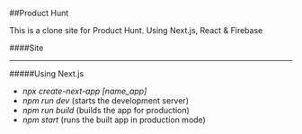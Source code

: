 ##Product Hunt 

This is a clone site for Product Hunt. Using Next.js, React & Firebase

####Site


---

#####Using Next.js
- *npx create-next-app [name_app]*
- *npm run dev* (starts the development server)
- *npm run build* (builds the app for production)
- *npm start* (runs the built app in production mode)